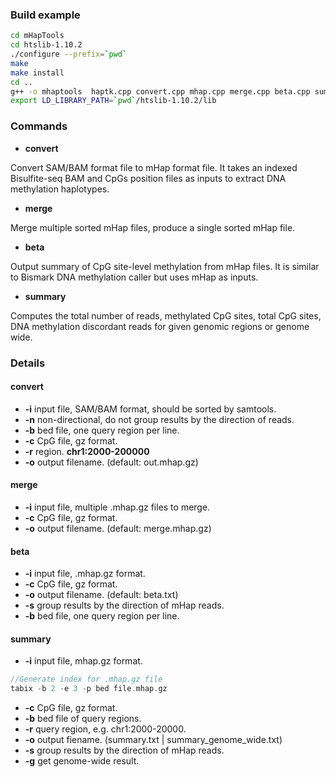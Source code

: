 ### Build example

```bash
cd mHapTools
cd htslib-1.10.2
./configure --prefix=`pwd`
make
make install
cd ..
g++ -o mhaptools  haptk.cpp convert.cpp mhap.cpp merge.cpp beta.cpp summary.cpp utils.cpp -I ./htslib-1.10.2/htslib -I ./include  -L ./htslib-1.10.2/ -lhts -std=c++11
export LD_LIBRARY_PATH=`pwd`/htslib-1.10.2/lib
```

### Commands

* **convert**

Convert SAM/BAM format file to mHap format file. It takes an indexed Bisulfite-seq BAM and CpGs position files as inputs to extract DNA methylation haplotypes. 

* **merge**

Merge multiple sorted mHap files, produce a single sorted mHap file.

* **beta**

Output summary of CpG site-level methylation from mHap files. It is similar to Bismark DNA methylation caller but uses mHap as inputs.

* **summary**

Computes the total number of reads, methylated CpG sites, total CpG sites, DNA methylation discordant reads for given genomic regions or genome wide. 

### Details

#### convert

- **-i** input file, SAM/BAM format, should be sorted by samtools.
- **-n** non-directional, do not group results by the direction of reads.
- **-b** bed file, one query region per line.
- **-c** CpG file, gz format.
- **-r** region. **chr1:2000-200000**
- **-o** output filename. (default: out.mhap.gz)

#### merge

* **-i** input file, multiple .mhap.gz files to merge.
* **-c** CpG file, gz format.
* **-o** output filename. (default: merge.mhap.gz)

#### beta

* **-i** input file, .mhap.gz format.
* **-c** CpG file, gz format.
* **-o** output filename. (default: beta.txt)
* **-s** group results by the direction of mHap reads.
* **-b** bed file, one query region per line.

#### summary

* **-i** input file, mhap.gz format.

```c++
//Generate index for .mhap.gz file
tabix -b 2 -e 3 -p bed file.mhap.gz
```

* **-c** CpG file, gz format.
* **-b** bed file of query regions.
* **-r** query region, e.g. chr1:2000-20000.
* **-o** output fiename. (summary.txt | summary_genome_wide.txt)
* **-s** group results by the direction of mHap reads.
* **-g** get genome-wide result.
